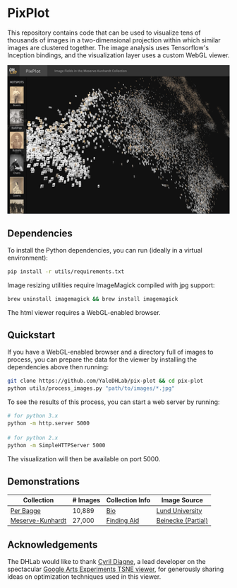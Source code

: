 # PixPlot

This repository contains code that can be used to visualize tens of thousands of images in a two-dimensional projection within which similar images are clustered together. The image analysis uses Tensorflow's Inception bindings, and the visualization layer uses a custom WebGL viewer.

![App preview](./assets/images/preview.png?raw=true)

## Dependencies

To install the Python dependencies, you can run (ideally in a virtual environment):
```bash
pip install -r utils/requirements.txt
```

Image resizing utilities require ImageMagick compiled with jpg support:
```bash
brew uninstall imagemagick && brew install imagemagick
```

The html viewer requires a WebGL-enabled browser.

## Quickstart

If you have a WebGL-enabled browser and a directory full of images to process, you can prepare the data for the viewer by installing the dependencies above then running:

```bash
git clone https://github.com/YaleDHLab/pix-plot && cd pix-plot
python utils/process_images.py "path/to/images/*.jpg"
```

To see the results of this process, you can start a web server by running:

```bash
# for python 3.x
python -m http.server 5000

# for python 2.x
python -m SimpleHTTPServer 5000
```

The visualization will then be available on port 5000.

## Demonstrations

| Collection | # Images | Collection Info | Image Source |
| ---------- | -------- |  --------------- | ------------ |
| [Per Bagge](http://dh.library.yale.edu/projects/pixplot/bagge/) | 10,889 | [Bio](http://www.alvin-portal.org/alvin/view.jsf?pid=alvin-person%3A29409&dswid=4215) | [Lund University](http://www.alvin-portal.org/alvin/resultList.jsf?dswid=6772&af=%5B%22RES_facet%3Astill_image%22%2C%22ARCHIVE_ORG_ID_facet%3A8%22%5D&p=1&fs=true&searchType=EXTENDED&sortString=relevance_sort_desc&noOfRows=10&query=&aq=%5B%5B%7B%22PER_PID%22%3A%22alvin-person%3A29409%22%7D%5D%2C%5B%7B%22SWD_PER%22%3A%22alvin-person%3A29409%22%7D%5D%5D&aqe=%5B%5D) |
| [Meserve-Kunhardt](https://s3-us-west-2.amazonaws.com/lab-apps/pix-plot/index.html) | 27,000 | [Finding Aid](http://drs.library.yale.edu/HLTransformer/HLTransServlet?stylename=yul.ead2002.xhtml.xsl&pid=beinecke:meservekunhardt&clear-stylesheet-cache=yes&big=y) | [Beinecke (Partial)](https://brbl-dl.library.yale.edu/vufind/Search/Results?lookfor=GEN_MSS_1430&type=CallNumber) |


## Acknowledgements

The DHLab would like to thank [Cyril Diagne](http://cyrildiagne.com/), a lead developer on the spectacular [Google Arts Experiments TSNE viewer](https://artsexperiments.withgoogle.com/tsnemap/), for generously sharing ideas on optimization techniques used in this viewer.
